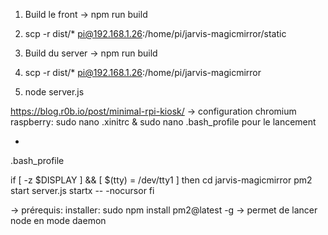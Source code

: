 1. Build le front -> npm run build
2. scp -r dist/* pi@192.168.1.26:/home/pi/jarvis-magicmirror/static

3. Build du server -> npm run build
4. scp -r dist/* pi@192.168.1.26:/home/pi/jarvis-magicmirror

6. node server.js


https://blog.r0b.io/post/minimal-rpi-kiosk/
-> configuration chromium raspberry: sudo nano .xinitrc
& sudo nano .bash_profile pour le lancement

+ 

.bash_profile

if [ -z $DISPLAY ] && [ $(tty) = /dev/tty1 ]
then
  cd jarvis-magicmirror
  pm2 start server.js
  startx -- -nocursor
fi

-> prérequis: installer: sudo npm install pm2@latest -g  -> permet de lancer node en mode daemon